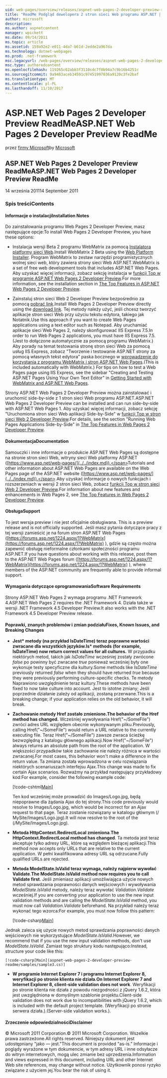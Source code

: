 ```yaml
---
uid: web-pages/overview/releases/aspnet-web-pages-2-developer-preview-readme
title: "ReadMe Podgląd dewelopera 2 stron sieci Web programu ASP.NET | Dokumentacja firmy Microsoft"
author: microsoft
description: 
ms.author: aspnetcontent
manager: wpickett
ms.date: 09/14/2011
ms.topic: article
ms.assetid: 159a92e2-e011-4da7-b61d-2edde2a967da
ms.technology: dotnet-webpages
ms.prod: .net-framework
msc.legacyurl: /web-pages/overview/releases/aspnet-web-pages-2-developer-preview-readme
msc.type: authoredcontent
ms.openlocfilehash: 119265c62abb3f3110cdc7f0b94a7c9b16b4251c
ms.sourcegitcommit: 9a9483aceb34591c97451997036a9120c3fe2baf
ms.translationtype: MT
ms.contentlocale: pl-PL
ms.lasthandoff: 11/10/2017
---
```

<a name="aspnet-web-pages-2-developer-preview-readme"></a><span data-ttu-id="a626f-102">ASP.NET Web Pages 2 Developer Preview ReadMe</span><span class="sxs-lookup"><span data-stu-id="a626f-102">ASP.NET Web Pages 2 Developer Preview ReadMe</span></span>
====================
<span data-ttu-id="a626f-103">przez [firmy Microsoft](https://github.com/microsoft)</span><span class="sxs-lookup"><span data-stu-id="a626f-103">by [Microsoft](https://github.com/microsoft)</span></span>

## <a name="aspnet-web-pages-2-developer-preview-readme"></a><span data-ttu-id="a626f-104">ASP.NET Web Pages 2 Developer Preview ReadMe</span><span class="sxs-lookup"><span data-stu-id="a626f-104">ASP.NET Web Pages 2 Developer Preview ReadMe</span></span>

<span data-ttu-id="a626f-105">14 września 2011</span><span class="sxs-lookup"><span data-stu-id="a626f-105">14 September 2011</span></span>

### <a name="contents"></a><span data-ttu-id="a626f-106">Spis treści</span><span class="sxs-lookup"><span data-stu-id="a626f-106">Contents</span></span>

#### <a id="_Toc303701284"></a><span data-ttu-id="a626f-107">Informacje o instalacji</span><span class="sxs-lookup"><span data-stu-id="a626f-107">Installation Notes</span></span>

<span data-ttu-id="a626f-108">Do zainstalowania programu Web Pages 2 Developer Preview, masz następujące opcje:</span><span class="sxs-lookup"><span data-stu-id="a626f-108">To install Web Pages 2 Developer Preview, you have these options:</span></span>

- <span data-ttu-id="a626f-109">Instalacja wersji Beta 2 programu WebMatrix za pomocą [Instalatora platformy sieci Web](https://go.microsoft.com/fwlink/?LinkId=226883).</span><span class="sxs-lookup"><span data-stu-id="a626f-109">Install WebMatrix 2 Beta using the [Web Platform Installer](https://go.microsoft.com/fwlink/?LinkId=226883).</span></span> <span data-ttu-id="a626f-110">Program WebMatrix to zestaw narzędzi programistycznych wolnej sieci web, który zawiera strony sieci Web ASP.NET.</span><span class="sxs-lookup"><span data-stu-id="a626f-110">WebMatrix is a set of free web development tools that includes ASP.NET Web Pages.</span></span> <span data-ttu-id="a626f-111">Aby uzyskać więcej informacji, zobacz sekcję instalacja w [funkcji Top w programie ASP.NET Web Pages 2 Developer Preview](https://go.microsoft.com/fwlink/?LinkID=227824).</span><span class="sxs-lookup"><span data-stu-id="a626f-111">For more information, see the installation section in [The Top Features in ASP.NET Web Pages 2 Developer Preview](https://go.microsoft.com/fwlink/?LinkID=227824).</span></span>

- <span data-ttu-id="a626f-112">Zainstaluj stron sieci Web 2 Developer Preview bezpośrednio za pomocą [pobrać link](https://go.microsoft.com/fwlink/?LinkID=226335).</span><span class="sxs-lookup"><span data-stu-id="a626f-112">Install Web Pages 2 Developer Preview directly using the [download link](https://go.microsoft.com/fwlink/?LinkID=226335).</span></span> <span data-ttu-id="a626f-113">Tej metody należy użyć, jeśli chcesz tworzyć aplikacje stron sieci Web przy użyciu tekstu edytora, takiego jak Notatnik.</span><span class="sxs-lookup"><span data-stu-id="a626f-113">Use this approach if you want to create Web Pages applications using a text editor such as Notepad.</span></span> <span data-ttu-id="a626f-114">Aby uruchamiać aplikacje sieci Web Pages 2, należy skonfigurować IIS Express 7.5.</span><span class="sxs-lookup"><span data-stu-id="a626f-114">In order to run Web Pages 2 applications, you must have IIS Express 7.5.</span></span> <span data-ttu-id="a626f-115">(Jest to dołączone automatycznie za pomocą programu WebMatrix.) Aby porady na temat testowania stronę stron sieci Web za pomocą usług IIS Express, zobacz "Tworzenie i testowanie ASP.NET strony za pomocą własnych tekst edytora" paska bocznego w [wprowadzenie do korzystania z programu WebMatrix i stron ASP.NET Web Pages](https://go.microsoft.com/fwlink/?LinkId=202889).</span><span class="sxs-lookup"><span data-stu-id="a626f-115">(This is included automatically with WebMatrix.) For tips on how to test a Web Pages page using IIS Express, see the sidebar "Creating and Testing ASP.NET Pages Using Your Own Text Editor" in [Getting Started with WebMatrix and ASP.NET Web Pages](https://go.microsoft.com/fwlink/?LinkId=202889).</span></span>

<span data-ttu-id="a626f-116">Strony ASP.NET Web Pages 2 Developer Preview można zainstalować i uruchomić side-by-side z 1 stron sieci Web programu ASP.NET.</span><span class="sxs-lookup"><span data-stu-id="a626f-116">ASP.NET Web Pages 2 Developer Preview can be installed and can run side-by-side with ASP.NET Web Pages 1.</span></span> <a id="a"></a><span data-ttu-id="a626f-117">Aby uzyskać więcej informacji, zobacz sekcję "Uruchomiona stron sieci Web aplikacji Side-by-Side" w [funkcji Top w stron sieci Web 2 Developer Preview](https://go.microsoft.com/fwlink/?LinkID=227824).</span><span class="sxs-lookup"><span data-stu-id="a626f-117">For details, see the section "Running Web Pages Applications Side-by-Side" in [The Top Features in Web Pages 2 Developer Preview](https://go.microsoft.com/fwlink/?LinkID=227824).</span></span>

#### <a id="_Toc303701285"></a><span data-ttu-id="a626f-118">Dokumentacja</span><span class="sxs-lookup"><span data-stu-id="a626f-118">Documentation</span></span>

<span data-ttu-id="a626f-119">Samouczki i inne informacje o produkcie ASP.NET Web Pages są dostępne na stronie stron sieci Web, witryny sieci Web platformy ASP.NET ([https://www.asp.net/web-pages/](../../index.md)).</span><span class="sxs-lookup"><span data-stu-id="a626f-119">Tutorials and other information about ASP.NET Web Pages are available on the Web Pages page of the ASP.NET website ([https://www.asp.net/web-pages/](../../index.md)).</span></span> <span data-ttu-id="a626f-120">Aby uzyskać informacje o nowych funkcjach i rozszerzeniach w wersji 2 stron sieci Web, zobacz [funkcji Top w stron sieci Web 2 Developer Preview](https://go.microsoft.com/fwlink/?LinkID=227824).</span><span class="sxs-lookup"><span data-stu-id="a626f-120">For information about new features and enhancements in Web Pages 2, see [The Top Features in Web Pages 2 Developer Preview](https://go.microsoft.com/fwlink/?LinkID=227824).</span></span>

#### <a id="_Toc303701286"></a><span data-ttu-id="a626f-121">Obsługa</span><span class="sxs-lookup"><span data-stu-id="a626f-121">Support</span></span>

<a id="_Toc209852135"></a><span data-ttu-id="a626f-122"><a id="_Toc255833657"></a>To jest wersja preview i nie jest oficjalnie obsługiwana.</span><span class="sxs-lookup"><span data-stu-id="a626f-122"><a id="_Toc255833657"></a> This is a preview release and is not officially supported.</span></span> <span data-ttu-id="a626f-123">Jeśli masz pytania dotyczące pracy z tej wersji zamieścić je na forum stron ASP.NET Web Pages ([https://forums.asp.net/1224.aspx/1?WebMatrix](https://forums.asp.net/1224.aspx/1?WebMatrix) ), gdzie są często można zapewnić obsługę nieformalne członkami społeczności programu ASP.NET.</span><span class="sxs-lookup"><span data-stu-id="a626f-123">If you have questions about working with this release, post them to the ASP.NET Web Pages forum ([https://forums.asp.net/1224.aspx/1?WebMatrix](https://forums.asp.net/1224.aspx/1?WebMatrix) ), where members of the ASP.NET community are frequently able to provide informal support.</span></span>

#### <a id="_Toc303701287"></a><span data-ttu-id="a626f-124">Wymagania dotyczące oprogramowania</span><span class="sxs-lookup"><span data-stu-id="a626f-124">Software Requirements</span></span>

<span data-ttu-id="a626f-125">Strony ASP.NET Web Pages 2 wymaga programu .NET Framework 4.</span><span class="sxs-lookup"><span data-stu-id="a626f-125">ASP.NET Web Pages 2 requires the .NET Framework 4.</span></span> <span data-ttu-id="a626f-126">Działa także w wersji .NET Framework 4.5 Developer Preview.</span><span class="sxs-lookup"><span data-stu-id="a626f-126">It also works with the .NET Framework 4.5 Developer Preview release.</span></span>

<a id="_Toc303701288"></a><a id="_Breaking_Changes"></a>

#### <a name="fixes-known-issues-and-breaking-changes"></a><span data-ttu-id="a626f-127">Poprawki, znanych problemów i zmian podziału</span><span class="sxs-lookup"><span data-stu-id="a626f-127">Fixes, Known Issues, and Breaking Changes</span></span>

<a id="_Toc224729061"></a><a id="_Toc238051347"></a>

- <span data-ttu-id="a626f-128">**Jest\* metody (na przykład IsDateTime) teraz poprawne wartości zwracane dla wszystkich języków.**</span><span class="sxs-lookup"><span data-stu-id="a626f-128">**Is\* methods (for example, IsDateTime) now return correct values for all cultures.**</span></span> <span data-ttu-id="a626f-129">W przypadku niektórych metod, takich jak *IsDateTime* wcześniej zostały zwrócone *false* po powinny być zwracane *true* ponieważ wcześniej były one wykonuje testy specyficzne dla kultury.</span><span class="sxs-lookup"><span data-stu-id="a626f-129">Some methods like *IsDateTime* previously returned *false* when they should have returned *true* because they were previously performing culture-specific checks.</span></span> <span data-ttu-id="a626f-130">Te metody Naprawiono uwzględnienie teraz kultury.</span><span class="sxs-lookup"><span data-stu-id="a626f-130">These methods have been fixed to now take culture into account.</span></span> <span data-ttu-id="a626f-131">Jest to istotne zmiany; Jeśli poprzednie działanie zależy od aplikacji, zostaną przerwane.</span><span class="sxs-lookup"><span data-stu-id="a626f-131">This is a breaking change; if your application relies on the old behavior, it will break.</span></span>
- <span data-ttu-id="a626f-132">**Zachowanie metody Href zostało zmienione.**</span><span class="sxs-lookup"><span data-stu-id="a626f-132">**The behavior of the Href method has changed.**</span></span> <span data-ttu-id="a626f-133">Wcześniej wywoływania Href("~/SomeFile") zwróci adres URL względem obecnie wykonywanym pliku.</span><span class="sxs-lookup"><span data-stu-id="a626f-133">Previously, calling Href("~/SomeFile") would return a URL relative to the currently executing file.</span></span> <span data-ttu-id="a626f-134">Teraz Href("~/SomeFile") zawsze zwraca ścieżkę bezwzględną z katalogu głównego aplikacji.</span><span class="sxs-lookup"><span data-stu-id="a626f-134">Now Href("~/SomeFile") always returns an absolute path from the root of the application.</span></span> <span data-ttu-id="a626f-135">W większości przypadków takie zachowanie nie należy różnica w wartości zwracanej.</span><span class="sxs-lookup"><span data-stu-id="a626f-135">For most cases, this behavior won't make a difference in the return value.</span></span> <span data-ttu-id="a626f-136">Ta zmiana została wprowadzona w celu rozwiązania niektórych scenariuszach interfejsu Ajax.</span><span class="sxs-lookup"><span data-stu-id="a626f-136">This change was made to fix certain Ajax scenarios.</span></span> <span data-ttu-id="a626f-137">Rozważmy na przykład następujący przykładowy kod:</span><span class="sxs-lookup"><span data-stu-id="a626f-137">For example, consider the following example code:</span></span> 

    [!code-cshtml[Main](aspnet-web-pages-2-developer-preview-readme/samples/sample1.cshtml)]

    <span data-ttu-id="a626f-138">Ten kod wcześniej może prowadzić do Images/Logo.jpg, będą niepoprawne dla żądania Ajax do tej strony.</span><span class="sxs-lookup"><span data-stu-id="a626f-138">This code previously would resolve to Images/Logo.jpg, which would be incorrect for an Ajax request to that page.</span></span> <span data-ttu-id="a626f-139">Teraz zostanie rozwiązany w katalogu głównym (/ MySite/Images/Logo.jpg).</span><span class="sxs-lookup"><span data-stu-id="a626f-139">It will now resolve to the root of the (/MySite/Images/Logo.jpg).</span></span>
- <span data-ttu-id="a626f-140">**Metoda HttpContext.RedirectLocal zmieniona**.</span><span class="sxs-lookup"><span data-stu-id="a626f-140">**The HttpContext.RedirectLocal method has changed**.</span></span> <span data-ttu-id="a626f-141">Ta metoda jest teraz akceptuje tylko adresy URL, które są względem bieżącej aplikacji.</span><span class="sxs-lookup"><span data-stu-id="a626f-141">This method now accepts only URLs that are relative to the current application.</span></span> <span data-ttu-id="a626f-142">W pełni kwalifikowana adresy URL są odrzucane.</span><span class="sxs-lookup"><span data-stu-id="a626f-142">Fully qualified URLs are rejected.</span></span>
- <span data-ttu-id="a626f-143">**Metoda ModelState.IsValid teraz wymaga, należy najpierw wywołać Validate**.</span><span class="sxs-lookup"><span data-stu-id="a626f-143">**The ModelState.IsValid method now requires you to call Validate first**.</span></span> <span data-ttu-id="a626f-144">Jeśli zmieniasz aplikacji umożliwiająca użycie nowych metod sprawdzania poprawności danych wejściowych i wywoływania *ModelState.IsValid* metody, należy teraz wywołać *Validation.Validate* wcześniej.</span><span class="sxs-lookup"><span data-stu-id="a626f-144">If you are converting your application to use the new input validation methods and are calling the *ModelState.IsValid* method, you must now call *Validation.Validate* beforehand.</span></span> <span data-ttu-id="a626f-145">Na przykład należy teraz wykonać tego wzorca:</span><span class="sxs-lookup"><span data-stu-id="a626f-145">For example, you must now follow this pattern:</span></span> 

    [!code-csharp[Main](aspnet-web-pages-2-developer-preview-readme/samples/sample2.cs)]

 <span data-ttu-id="a626f-146">Jednak zaleca się użycie nowych metod sprawdzania poprawności danych wejściowych nie wykorzystujące *ModelState.IsValid*.</span><span class="sxs-lookup"><span data-stu-id="a626f-146">However, we recommend that if you use the new input validation methods, don't use *ModelState.IsValid*.</span></span> <span data-ttu-id="a626f-147">Zamiast tego struktury kodu następująco:</span><span class="sxs-lookup"><span data-stu-id="a626f-147">Instead, structure your code like this:</span></span> 

    [!code-csharp[Main](aspnet-web-pages-2-developer-preview-readme/samples/sample3.cs)]
- <span data-ttu-id="a626f-148">**W programie Internet Explorer 7 i programu Internet Explorer 8, weryfikacji po stronie klienta nie działa**.</span><span class="sxs-lookup"><span data-stu-id="a626f-148">**On Internet Explorer 7 and Internet Explorer 8, client-side validation does not work**.</span></span> <span data-ttu-id="a626f-149">Weryfikacji po stronie klienta nie działa z powodu niezgodności z jQuery 1.6.2, która jest uwzględniona w domyślnym szablonie projektu.</span><span class="sxs-lookup"><span data-stu-id="a626f-149">Client-side validation does not work due to incompatibilities with jQuery 1.6.2, which is included with the default project template.</span></span> <span data-ttu-id="a626f-150">(Weryfikacji po stronie serwera działa.).</span><span class="sxs-lookup"><span data-stu-id="a626f-150">(Server-side validation works.).</span></span>

#### <a id="_Toc303701289"></a><span data-ttu-id="a626f-151">Zrzeczenie odpowiedzialności</span><span class="sxs-lookup"><span data-stu-id="a626f-151">Disclaimer</span></span>

<span data-ttu-id="a626f-152">© Microsoft 2011 Corporation.</span><span class="sxs-lookup"><span data-stu-id="a626f-152">© 2011 Microsoft Corporation.</span></span> <span data-ttu-id="a626f-153">Wszelkie prawa zastrzeżone.</span><span class="sxs-lookup"><span data-stu-id="a626f-153">All rights reserved.</span></span> <span data-ttu-id="a626f-154">Niniejszy dokument jest udostępniany "jako — jest."</span><span class="sxs-lookup"><span data-stu-id="a626f-154">This document is provided "as-is."</span></span> <span data-ttu-id="a626f-155">Informacje i poglądy wyrażone w tym dokumencie, w tym adresy URL i inne odsyłacze do witryn internetowych, mogą ulec zmianie bez uprzedzenia.</span><span class="sxs-lookup"><span data-stu-id="a626f-155">Information and views expressed in this document, including URL and other Internet Web site references, may change without notice.</span></span> <span data-ttu-id="a626f-156">Użytkownik ponosi ryzyko związane z użyciem jej.</span><span class="sxs-lookup"><span data-stu-id="a626f-156">You bear the risk of using it.</span></span>
